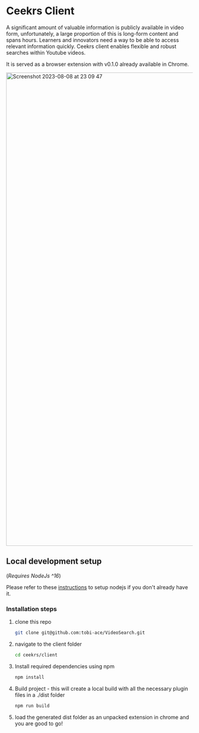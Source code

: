 # Ceekrs Client

A significant amount of valuable information is publicly available in video form, unfortunately, a large proportion of this is long-form content and spans hours. Learners and innovators need a way to be able to access relevant information quickly. Ceekrs client enables flexible and robust searches within Youtube videos. 

It is served as a browser extension with v0.1.0 already available in Chrome.

<img width="1275" alt="Screenshot 2023-08-08 at 23 09 47" src="https://github.com/lawalbolaji/ceekrs-client/assets/22568024/40fe2f80-c222-4883-a440-4e4c3e0ce7c3">


## Local development setup

(_Requires NodeJs ^16_)

Please refer to these [instructions](https://nodejs.org/en/download/package-manager) to setup nodejs if you don't already have it.

### Installation steps

1. clone this repo

   ```sh
   git clone git@github.com:tobi-ace/VideoSearch.git
   ```

2. navigate to the client folder

   ```sh
   cd ceekrs/client
   ```

3. Install required dependencies using npm

   ```sh
   npm install
   ```

4. Build project - this will create a local build with all the necessary plugin files in a ./dist folder

   ```sh
   npm run build
   ```

5. load the generated dist folder as an unpacked extension in chrome and you are good to go!

